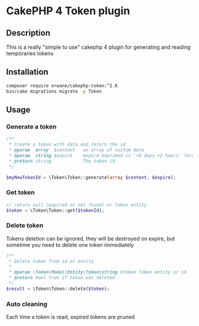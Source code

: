 # CakePHP 4 Token plugin

## Description
This is a really "simple to use" cakephp 4 plugin for generating and reading temporaries tokens

## Installation
```bash
composer require erwane/cakephp-token:^2.0
bin/cake migrations migrate -p Token
```

## Usage

### Generate a token
```php
/**
 * Create a token with data and return the id
 * @param  array  $content   an array of custom data
 * @param  string $expire    expire exprimed in '+6 days +2 hours' format
 * @return string            The token id
 */

$myNewTokenId = \Token\Token::generate(array $content, $expire);
```

### Get token
```php
// return null (expired or not found) or Token entity
$token = \Token\Token::get($tokenId);
```

### Delete token
Tokens deletion can be ignored, they will be destroyed on expire, but sometime you need to delete one token immediately
```php
/**
 * Delete token from id or entity
 * 
 * @param \Token\Model\Entity\Token|string $token Token entity or id
 * @return bool True if token was deleted
 */
$result = \Token\Token::delete($token);
```

### Auto cleaning
Each time a token is read, expired tokens are pruned
